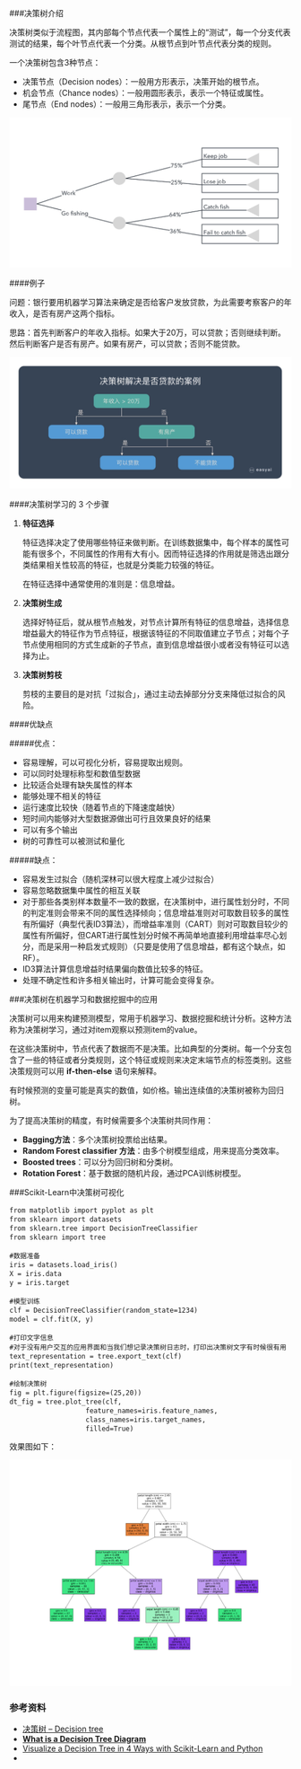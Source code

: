 
###决策树介绍

决策树类似于流程图，其内部每个节点代表一个属性上的“测试”，每一个分支代表测试的结果，每个叶节点代表一个分类。从根节点到叶节点代表分类的规则。

一个决策树包含3种节点：

- 决策节点（Decision nodes）：一般用方形表示，决策开始的根节点。
- 机会节点（Chance nodes）：一般用圆形表示，表示一个特征或属性。
- 尾节点（End nodes）：一般用三角形表示，表示一个分类。

![决策树图1](/决策树图1.jpg)

####例子

问题：银行要用机器学习算法来确定是否给客户发放贷款，为此需要考察客户的年收入，是否有房产这两个指标。

思路：首先判断客户的年收入指标。如果大于20万，可以贷款；否则继续判断。然后判断客户是否有房产。如果有房产，可以贷款；否则不能贷款。

![决策树图2](/决策树图2.jpg)

####决策树学习的 3 个步骤

1. **特征选择**

   特征选择决定了使用哪些特征来做判断。在训练数据集中，每个样本的属性可能有很多个，不同属性的作用有大有小。因而特征选择的作用就是筛选出跟分类结果相关性较高的特征，也就是分类能力较强的特征。

   在特征选择中通常使用的准则是：信息增益。

2. **决策树生成**

   选择好特征后，就从根节点触发，对节点计算所有特征的信息增益，选择信息增益最大的特征作为节点特征，根据该特征的不同取值建立子节点；对每个子节点使用相同的方式生成新的子节点，直到信息增益很小或者没有特征可以选择为止。

3. **决策树剪枝**

   剪枝的主要目的是对抗「过拟合」，通过主动去掉部分分支来降低过拟合的风险。

####优缺点

#####优点：

- 容易理解，可以可视化分析，容易提取出规则。
- 可以同时处理标称型和数值型数据
- 比较适合处理有缺失属性的样本
- 能够处理不相关的特征
- 运行速度比较快（随着节点的下降速度越快）
- 短时间内能够对大型数据源做出可行且效果良好的结果
- 可以有多个输出
- 树的可靠性可以被测试和量化

#####缺点：

- 容易发生过拟合（随机深林可以很大程度上减少过拟合）
- 容易忽略数据集中属性的相互关联
- 对于那些各类别样本数量不一致的数据，在决策树中，进行属性划分时，不同的判定准则会带来不同的属性选择倾向；信息增益准则对可取数目较多的属性有所偏好（典型代表ID3算法），而增益率准则（CART）则对可取数目较少的属性有所偏好，但CART进行属性划分时候不再简单地直接利用增益率尽心划分，而是采用一种启发式规则）（只要是使用了信息增益，都有这个缺点，如RF）。
- ID3算法计算信息增益时结果偏向数值比较多的特征。
- 处理不确定性和许多相关输出时，计算可能会变得复杂。

###决策树在机器学习和数据挖掘中的应用

决策树可以用来构建预测模型，常用于机器学习、数据挖掘和统计分析。这种方法称为决策树学习，通过对item观察以预测item的value。

在这些决策树中，节点代表了数据而不是决策。比如典型的分类树。每一个分支包含了一些的特征或者分类规则，这个特征或规则来决定末端节点的标签类别。这些决策规则可以用 **if-then-else** 语句来解释。

有时候预测的变量可能是真实的数值，如价格。输出连续值的决策树被称为回归树。

为了提高决策树的精度，有时候需要多个决策树共同作用：

- **Bagging方法**：多个决策树投票给出结果。
- **Random Forest classifier 方法**：由多个树模型组成，用来提高分类效率。
- **Boosted trees**：可以分为回归树和分类树。
- **Rotation Forest**：基于数据的随机片段，通过PCA训练树模型。

###Scikit-Learn中决策树可视化

```
from matplotlib import pyplot as plt
from sklearn import datasets
from sklearn.tree import DecisionTreeClassifier 
from sklearn import tree

#数据准备
iris = datasets.load_iris()
X = iris.data
y = iris.target

#模型训练
clf = DecisionTreeClassifier(random_state=1234)
model = clf.fit(X, y)

#打印文字信息
#对于没有用户交互的应用界面和当我们想记录决策树日志时，打印出决策树文字有时候很有用
text_representation = tree.export_text(clf)
print(text_representation)

#绘制决策树
fig = plt.figure(figsize=(25,20))
dt_fig = tree.plot_tree(clf, 
                   feature_names=iris.feature_names,  
                   class_names=iris.target_names,
                   filled=True)
```

效果图如下：

![decistion_tree](/decistion_tree.png)

### 参考资料

- [决策树 – Decision tree](https://easyai.tech/ai-definition/decision-tree/#:~:text=决策树的优缺点%201%20决策树易于理解和解释，可以可视化分析，容易提取出规则；%202%20可以同时处理标称型和数值型数据；%203,比较适合处理有缺失属性的样本；%204%20能够处理不相关的特征；%205%20测试数据集时，运行速度比较快；%206%20在相对短的时间内能够对大型数据源做出可行且效果良好的结果%E3%80%82)
- [**What is a Decision Tree Diagram**](https://www.lucidchart.com/pages/decision-tree)
- [Visualize a Decision Tree in 4 Ways with Scikit-Learn and Python](https://mljar.com/blog/visualize-decision-tree/)
- 

